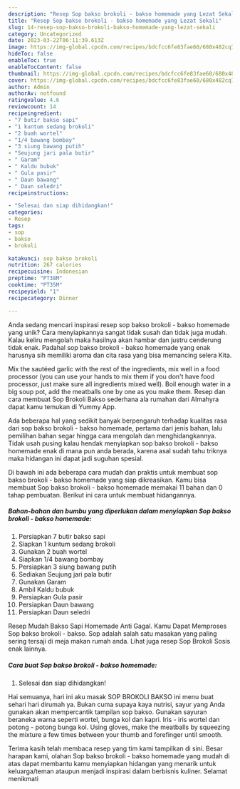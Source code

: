 ```yaml
---
description: "Resep Sop bakso brokoli - bakso homemade yang Lezat Sekali"
title: "Resep Sop bakso brokoli - bakso homemade yang Lezat Sekali"
slug: 14-resep-sop-bakso-brokoli-bakso-homemade-yang-lezat-sekali
category: Uncategorized
date: 2023-03-22T06:11:39.613Z
image: https://img-global.cpcdn.com/recipes/bdcfcc6fe83fae60/680x482cq70/sop-bakso-brokoli-bakso-homemade-foto-resep-utama.jpg
hideToc: false
enableToc: true
enableTocContent: false
thumbnail: https://img-global.cpcdn.com/recipes/bdcfcc6fe83fae60/680x482cq70/sop-bakso-brokoli-bakso-homemade-foto-resep-utama.jpg
cover: https://img-global.cpcdn.com/recipes/bdcfcc6fe83fae60/680x482cq70/sop-bakso-brokoli-bakso-homemade-foto-resep-utama.jpg
author: Admin
authorAv: notfound
ratingvalue: 4.6
reviewcount: 14
recipeingredient:
- "7 butir bakso sapi"
- "1 kuntum sedang brokoli"
- "2 buah wortel"
- "1/4 bawang bombay"
- "3 siung bawang putih"
- "Seujung jari pala butir"
- " Garam"
- " Kaldu bubuk"
- " Gula pasir"
- " Daun bawang"
- " Daun seledri"
recipeinstructions:

- "Selesai dan siap dihidangkan!"
categories:
- Resep
tags:
- sop
- bakso
- brokoli

katakunci: sop bakso brokoli 
nutrition: 267 calories
recipecuisine: Indonesian
preptime: "PT38M"
cooktime: "PT35M"
recipeyield: "1"
recipecategory: Dinner

---
```





Anda sedang mencari inspirasi resep sop bakso brokoli - bakso homemade yang unik? Cara menyiapkannya sangat tidak susah dan tidak juga mudah. Kalau keliru mengolah maka hasilnya akan hambar dan justru cenderung tidak enak. Padahal sop bakso brokoli - bakso homemade yang enak harusnya sih memiliki aroma dan cita rasa yang bisa memancing selera Kita.





Mix the sautéed garlic with the rest of the ingredients, mix well in a food processor (you can use your hands to mix them if you don&#39;t have food processor, just make sure all ingredients mixed well). Boil enough water in a big soup pot, add the meatballs one by one as you make them. Resep dan cara membuat Sop Brokoli Bakso sederhana ala rumahan dari Almahyra dapat kamu temukan di Yummy App.

Ada beberapa hal yang sedikit banyak berpengaruh terhadap kualitas rasa dari sop bakso brokoli - bakso homemade, pertama dari jenis bahan, lalu pemilihan bahan segar hingga cara mengolah dan menghidangkannya. Tidak usah pusing kalau hendak menyiapkan sop bakso brokoli - bakso homemade enak di mana pun anda berada, karena asal sudah tahu triknya maka hidangan ini dapat jadi suguhan spesial.






Di bawah ini ada beberapa cara mudah dan praktis untuk membuat sop bakso brokoli - bakso homemade yang siap dikreasikan. Kamu bisa membuat Sop bakso brokoli - bakso homemade memakai 11 bahan dan 0 tahap pembuatan. Berikut ini cara untuk membuat hidangannya.

<!--inarticleads1-->

##### Bahan-bahan dan bumbu yang diperlukan dalam menyiapkan Sop bakso brokoli - bakso homemade:

1. Persiapkan 7 butir bakso sapi
1. Siapkan 1 kuntum sedang brokoli
1. Gunakan 2 buah wortel
1. Siapkan 1/4 bawang bombay
1. Persiapkan 3 siung bawang putih
1. Sediakan Seujung jari pala butir
1. Gunakan  Garam
1. Ambil  Kaldu bubuk
1. Persiapkan  Gula pasir
1. Persiapkan  Daun bawang
1. Persiapkan  Daun seledri


Resep Mudah Bakso Sapi Homemade Anti Gagal. Kamu Dapat Memproses Sop bakso brokoli - bakso. Sop adalah salah satu masakan yang paling sering tersaji di meja makan rumah anda. Lihat juga resep Sop Brokoli Sosis enak lainnya. 

<!--inarticleads2-->

##### Cara buat Sop bakso brokoli - bakso homemade:


1. Selesai dan siap dihidangkan!

Hai semuanya, hari ini aku masak SOP BROKOLI BAKSO ini menu buat sehari hari dirumah ya. Bukan cuma supaya kaya nutrisi, sayur yang Anda gunakan akan mempercantik tampilan sop bakso. Gunakan sayuran beraneka warna seperti wortel, bunga kol dan kapri. Iris - iris wortel dan potong - potong bunga kol. Using gloves, make the meatballs by squeezing the mixture a few times between your thumb and forefinger until smooth. 

Terima kasih telah membaca resep yang tim kami tampilkan di sini. Besar harapan kami, olahan Sop bakso brokoli - bakso homemade yang mudah di atas dapat membantu kamu menyiapkan hidangan yang menarik untuk keluarga/teman ataupun menjadi inspirasi dalam berbisnis kuliner. Selamat menikmati
